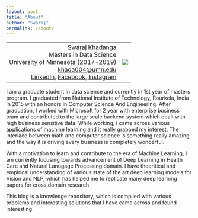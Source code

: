 ```yaml
---
layout: post
title: "About"
author: "Swaraj"
permalink: /about/
---
```

<style>
#dp {
    height: auto; 
    width: auto; 
    max-width: 250px; 
    max-height: 250px;
}
</style>
<table width="100%">
    <td align="right">
        Swaraj Khadanga<br> 
        Masters in Data Science<br> 
        University of Minnesota (2017-2019) <br> 
        <a href="mailto:khada004@umn.edu" target="_top">khada004@umn.edu</a><br>
        <a href="https://www.linkedin.com/in/swaraj-khadanga-7022575a/">LinkedIn</a>,
        <a href="https://www.facebook.com/swarajk7">Facebook</a>,
        <a href="https://www.instagram.com/sonukhadanga/">Instagram</a><br>
    </td>
    <td align="left"><img src="../assets/dp.jpg" id="dp"></td>
</table>

I am a graduate student in data science and currently in 1st year of masters program. I graduated from National Institute of Technology, Rourkela, India in 2015 with an honors in Computer Science And Engineering. After graduation, I worked with Microsoft for 2 year with enterprise business team and contributed to the large scale backend system which dealt with high business sensitive data. While working, I came across various applications of machine learning and it really grabbed my interest. The interlace between math and computer science is something really amazing and the way it is driving every business is completely wonderful.

With a motivation to learn and contribute to the era of Machine Learning, I am currently focusing towards advancement of Deep Learning in Health Care and Natural Lanugage Processing domain. I have theoritical and empirical understanding of various state of the art deep learning models for Vision and NLP, which has helped me to replicate many deep learning papers for cross domain research. 

This blog is a knowledge repository, which is complied with various prbolems and interesting solutions that I have came across and found interesting. 